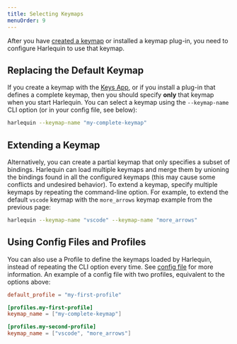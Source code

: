 ```yaml
---
title: Selecting Keymaps
menuOrder: 9
---
```


After you have [created a keymap](config) or installed a keymap plug-in, you need to configure Harlequin to use that keymap.

## Replacing the Default Keymap

If you create a keymap with the [Keys App](config#keys-app), or if you install a plug-in that defines a complete keymap, then you should specify **only** that keymap when you start Harlequin. You can select a keymap using the `--keymap-name` CLI option (or in your config file, see below):

```bash
harlequin --keymap-name "my-complete-keymap"
```

## Extending a Keymap

Alternatively, you can create a partial keymap that only specifies a subset of bindings. Harlequin can load multiple keymaps and merge them by unioning the bindings found in all the configured keymaps (this may cause some conflicts and undesired behavior). To extend a keymap, specify multiple keymaps by repeating the command-line option. For example, to extend the default `vscode` keymap with the `more_arrows` keymap example from the previous page:

```bash
harlequin --keymap-name "vscode" --keymap-name "more_arrows"
```

## Using Config Files and Profiles

You can also use a Profile to define the keymaps loaded by Harlequin, instead of repeating the CLI option every time. See [config file](../config-file) for more information. An example of a config file with two profiles, equivalent to the options above:

```toml
default_profile = "my-first-profile"

[profiles.my-first-profile]
keymap_name = ["my-complete-keymap"]

[profiles.my-second-profile]
keymap_name = ["vscode", "more_arrows"]
```
